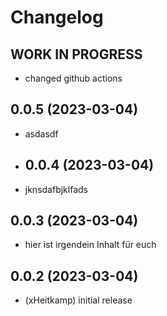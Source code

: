 # Changelog
<!--
    Placeholder for the next version (at the beginning of the line):
    ## **WORK IN PROGRESS**
-->
## **WORK IN PROGRESS**
* changed github actions
## 0.0.5 (2023-03-04)
* asdasdf
* ## 0.0.4 (2023-03-04)
* jknsdafbjklfads

## 0.0.3 (2023-03-04)
* hier ist irgendein Inhalt für euch

## 0.0.2 (2023-03-04)
* (xHeitkamp) initial release
